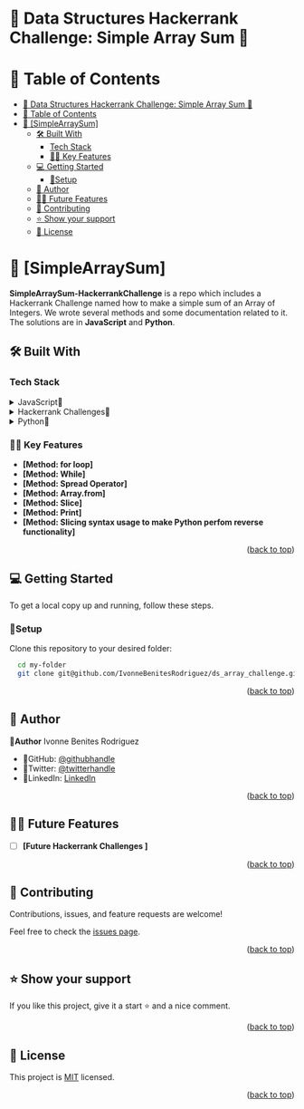 # 🌷 Data Structures Hackerrank Challenge: Simple Array Sum 🌷

# 📗 Table of Contents

- [🌷 Data Structures Hackerrank Challenge: Simple Array Sum 🌷](#-data-structures-hackerrank-challenge-simple-array-sum-)
- [📗 Table of Contents](#-table-of-contents)
- [📖 \[SimpleArraySum\] ](#-simplearraysum-)
  - [🛠 Built With ](#-built-with-)
    - [Tech Stack ](#tech-stack-)
    - [🌸🌷 Key Features ](#-key-features-)
  - [💻 Getting Started ](#-getting-started-)
    - [🌷Setup](#setup)
  - [🌷 Author ](#-author-)
  - [🔭🌷 Future Features ](#-future-features-)
  - [🤝 Contributing ](#-contributing-)
  - [⭐️ Show your support ](#️-show-your-support-)
  - [📝 License ](#-license-)

<!-- PROJECT DESCRIPTION -->

# 📖 [SimpleArraySum] <a name="about-project"></a>
**SimpleArraySum-HackerrankChallenge** is a repo which includes a Hackerrank Challenge named how to make a simple sum of an Array of Integers.
We wrote several methods and some documentation related to it.
The solutions are in **JavaScript** and **Python**.
<br/>

## 🛠 Built With <a name="built-with"></a>

### Tech Stack <a name="tech-stack"></a>

<details>
<summary>JavaScript🌷</summary>
  <ul>
    <li><a href="https://developer.mozilla.org/es/docs/Web/JavaScript">JavaScript🌷</a></li>
  </ul>
  </details>
  <details>
  <summary>Hackerrank Challenges🌷</summary>
  <ul>
    <li><a href="https://www.hackerrank.com/">Hackerrank Challenge🌷</a></li>
  </ul>
</details>
<details>
  <summary>Python🌷</summary>
  <ul>
    <li><a href="https://docs.python.org/3/">Python🌷</a></li>
  </ul>
</details>

### 🌸🌷 Key Features <a name="key-features"></a>
- **[Method: for loop]**
- **[Method: While]**
- **[Method: Spread Operator]**
- **[Method: Array.from]**
- **[Method: Slice]**
- **[Method: Print]**
- **[Method: Slicing syntax usage to make Python perfom reverse functionality]**

<p align="right">(<a href="#readme-top">back to top</a>)</p>

## 💻 Getting Started <a name="getting-started"></a>

To get a local copy up and running, follow these steps.

### 🌷Setup

Clone this repository to your desired folder:


```sh
  cd my-folder
  git clone git@github.com/IvonneBenitesRodriguez/ds_array_challenge.git
```

<p align="right">(<a href="#readme-top">back to top</a>)</p>

## 🌷 Author <a name="author"></a>

🌸**Author** Ivonne Benites Rodriguez <br/>

- 🌷GitHub: [@githubhandle](https://github.com/IvonneBenitesRodriguez)
- 🌷Twitter: [@twitterhandle](https://twitter.com/IvonneBenitesR)
- 🌷LinkedIn: [LinkedIn](https://www.linkedin.com/in/ivonnebenites/)
  
<p align="right">(<a href="#readme-top">back to top</a>)</p>

## 🔭🌷 Future Features <a name="future-features"></a>

- [ ] **[Future Hackerrank Challenges ]**

<p align="right">(<a href="#readme-top">back to top</a>)</p>

## 🤝 Contributing <a name="contributing"></a>

Contributions, issues, and feature requests are welcome!

Feel free to check the [issues page](../../issues/).

<p align="right">(<a href="#readme-top">back to top</a>)</p>

## ⭐️ Show your support <a name="support"></a>

If you like this project, give it a start ⭐️ and a nice comment.

<p align="right">(<a href="#readme-top">back to top</a>)</p>

<!-- LICENSE -->

## 📝 License <a name="license"></a>

This project is [MIT](./LICENSE) licensed.

<p align="right">(<a href="#readme-top">back to top</a>)</p>

